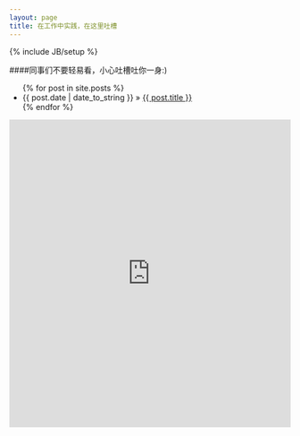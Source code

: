 ```yaml
---
layout: page
title: 在工作中实践，在这里吐槽 
---
```

{% include JB/setup %}

####同事们不要轻易看，小心吐槽吐你一身:)

<ul class="posts">
  {% for post in site.posts %}
    <li><span>{{ post.date | date_to_string }}</span> &raquo; <a href="{{ BASE_PATH }}{{ post.url }}">{{ post.title }}</a></li>
  {% endfor %}
</ul>
<iframe width="100%" height="550" class="share_self"  frameborder="0" scrolling="no" src="http://widget.weibo.com/weiboshow/index.php?language=&width=0&height=550&fansRow=2&ptype=1&speed=0&skin=1&isTitle=0&noborder=1&isWeibo=0&isFans=0&uid=1657256515&verifier=2275239b&dpc=1"></iframe>
